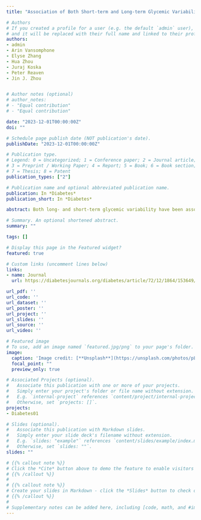 ```yaml
---
title: "Association of Both Short-term and Long-term Glycemic Variability With the Development of Microalbuminuria in the ACCORD Trial"

# Authors
# If you created a profile for a user (e.g. the default `admin` user), write the username (folder name) here 
# and it will be replaced with their full name and linked to their profile.
authors:
- admin
- Arin Vansomphone
- Elyse Zhang
- Hua Zhou
- Juraj Koska
- Peter Reaven
- Jin J. Zhou 


# Author notes (optional)
# author_notes:
# - "Equal contribution"
# - "Equal contribution"

date: "2023-12-01T00:00:00Z"
doi: ""

# Schedule page publish date (NOT publication's date).
publishDate: "2023-12-01T00:00:00Z"

# Publication type.
# Legend: 0 = Uncategorized; 1 = Conference paper; 2 = Journal article;
# 3 = Preprint / Working Paper; 4 = Report; 5 = Book; 6 = Book section;
# 7 = Thesis; 8 = Patent
publication_types: ["2"]

# Publication name and optional abbreviated publication name.
publication: In *Diabetes*
publication_short: In *Diabetes*

abstract: Both long- and short-term glycemic variability have been associated with incident diabetes complications. We evaluated their relative and potential additive effects on incident renal complications in the Action to Control Cardiovascular Risk in Diabetes trial. A marker of short-term glycemic variability, 1,5-anhydroglucitol (1,5-AG), was measured in 4,000 random 12-month postrandomization plasma samples (when hemoglobin A1c [HbA1c] was stable). Visit-to-visit fasting plasma glucose coefficient of variation (CV-FPG) was determined from 4 months postrandomization until the end point of microalbuminuria or macroalbuminuria. Using Cox proportional hazards models, high CV-FPG and low 1,5-AG were independently associated with microalbuminuria after adjusting for clinical risk factors. However, only the CV-FPG association remained after additional adjustment for average HbA1c. Only CV-FPG was a significant risk factor for macroalbuminuria. This post hoc analysis indicates that long-term rather than short-term glycemic variability better predicts the risk of renal disease in type 2 diabetes.

# Summary. An optional shortened abstract.
summary: ""

tags: []

# Display this page in the Featured widget?
featured: true

# Custom links (uncomment lines below)
links:
- name: Journal
  url: https://diabetesjournals.org/diabetes/article/72/12/1864/153649/Association-of-Both-Short-term-and-Long-term

url_pdf: ''
url_code: ''
url_dataset: ''
url_poster: ''
url_project: ''
url_slides: ''
url_source: ''
url_video: ''

# Featured image
# To use, add an image named `featured.jpg/png` to your page's folder. 
image:
  caption: 'Image credit: [**Unsplash**](https://unsplash.com/photos/pLCdAaMFLTE)'
  focal_point: ""
  preview_only: true

# Associated Projects (optional).
#   Associate this publication with one or more of your projects.
#   Simply enter your project's folder or file name without extension.
#   E.g. `internal-project` references `content/project/internal-project/index.md`.
#   Otherwise, set `projects: []`.
projects:
- Diabetes01

# Slides (optional).
#   Associate this publication with Markdown slides.
#   Simply enter your slide deck's filename without extension.
#   E.g. `slides: "example"` references `content/slides/example/index.md`.
#   Otherwise, set `slides: ""`.
slides: ""

# {{% callout note %}}
# Click the *Cite* button above to demo the feature to enable visitors to import publication metadata into their reference management software.
# {{% /callout %}}
# 
# {{% callout note %}}
# Create your slides in Markdown - click the *Slides* button to check out the example.
# {{% /callout %}}
# 
# Supplementary notes can be added here, including [code, math, and #images](https://wowchemy.com/docs/writing-markdown-latex/).
---
```



